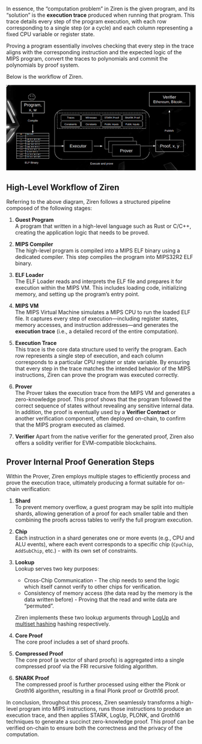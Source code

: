 
In essence, the “computation problem” in Ziren is the given program, and its “solution” is the **execution trace** produced when running that program. 
This trace details every step of the program execution, with each row corresponding to a single step (or a cycle) and each column representing a fixed CPU variable or register state. 

Proving a program essentially involves checking that every step in the trace aligns with the corresponding instruction and the expected logic of the MIPS program, convert the traces to polynomials and commit the polynomials by proof system.

Below is the workflow of Ziren.

![image](./zkmips_overview.png)

## High-Level Workflow of Ziren

Referring to the above diagram, Ziren follows a structured pipeline composed of the following stages:

1. **Guest Program**  
   A program that written in a high-level language such as Rust or C/C++, creating the application logic that needs to be proved. 

2. **MIPS Compiler**  
   The high-level program is compiled into a MIPS ELF binary using a dedicated compiler. This step compiles the program into MIPS32R2 ELF binary.

3. **ELF Loader**  
   The ELF Loader reads and interprets the ELF file and prepares it for execution within the MIPS VM. This includes loading code, initializing memory, and setting up the program’s entry point.

4. **MIPS VM**  
   The MIPS Virtual Machine simulates a MIPS CPU to run the loaded ELF file. It captures every step of execution—including register states, memory accesses, and instruction addresses—and generates the **execution trace** (i.e., a detailed record of the entire computation).

5. **Execution Trace**   
   This trace is the core data structure used to verify the program. Each row represents a single step of execution, and each column corresponds to a particular CPU register or state variable. By ensuring that every step in the trace matches the intended behavior of the MIPS instructions, Ziren can prove the program was executed correctly.

6. **Prover**  
   The Prover takes the execution trace from the MIPS VM and generates a zero-knowledge proof. This proof shows that the program followed the correct sequence of states without revealing any sensitive internal data.  In addition, the proof is eventually used by a **Verifier Contract** or another verification component, often deployed on-chain, to confirm that the MIPS program executed as claimed.

7. **Verifier**
   Apart from the native verifier for the generated proof, Ziren also offers a solidity verifier for EVM-compatible blockchains.

## Prover Internal Proof Generation Steps

Within the Prover, Ziren employs multiple stages to efficiently process and prove the execution trace, ultimately producing a format suitable for on-chain verification:

1. **Shard**  
   To prevent memory overflow, a guest program may be split into multiple shards, allowing generation of a proof for each smaller table and then combining the proofs across tables to verify the full program execution.

2. **Chip**  
   Each instruction in a shard generates one or more events (e.g., CPU and ALU events), where each event corresponds to a specific chip (`CpuChip`, `AddSubChip`, etc.) - with its own set of constraints.

3. **Lookup**  
   Lookup serves two key purposes:
   - Cross-Chip Communication - The chip needs to send the logic which itself cannot verify to other chips for verification.
   - Consistency of memory access (the data read by the memory is the data written before) - Proving that the read and write data are “permuted”.

   Ziren implements these two lookup arguments through [LogUp](../design/lookup-arguments.md) and [multiset hashing](../design/memory-checking.md) hashing respectively.

4. **Core Proof**  
   The core proof includes a set of shard proofs.

5. **Compressed Proof**  
   The core proof (a vector of shard proofs) is aggregated into a single compressed proof via the FRI recursive folding algorithm.

6. **SNARK Proof**  
   The compressed proof is further processed using either the Plonk or Groth16 algorithm, resulting in a final Plonk proof or Groth16 proof.

In conclusion, throughout this process, Ziren seamlessly transforms a high-level program into MIPS instructions, runs those instructions to produce an execution trace, and then applies STARK, LogUp, PLONK, and Groth16 techniques to generate a succinct zero-knowledge proof. This proof can be verified on-chain to ensure both the correctness and the privacy of the computation.
